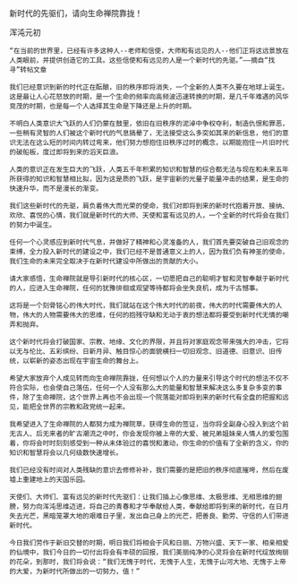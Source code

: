 新时代的先驱们，请向生命禅院靠拢！

浑沌元初


    “在当前的世界里，已经有许多这种人--老师和信使，大师和有远见的人--他们正将这远景放在人类眼前，并提供创造它的工具。这些信使和有远见的人是一个新时代的先驱。”——摘自“找寻”转帖文章

    我们已经意识到新的时代正在酝酿，旧的秩序即将消失，一个全新的人类不久要在地球上诞生。这是最让人心花怒放的时期，是一个生命的频率向高频波迅速转换的时期，是几千年难遇的风华竞茂的时期，也是每一个人选择其生命是下降还是上升的时期。

    不明白人类意识大飞跃的人们仍蒙在鼓里，依旧在旧秩序的泥淖中争权夺利，制造仇恨和罪恶，一些稍有灵智的人们被这个新时代的气息搞晕了，无法接受这么多突如其来的新信息，他们的意识无法在这么短的时间内转过弯来，他们努力想抱住旧秩序过时的概念，以期能抱住一片旧时代的破船板，度过即将到来的滔天巨浪。

    人类的意识正在发生巨大的飞跃，人类五千年积累的知识和智慧的综合都无法与现在和未来五年所获得的知识和智慧相比拟，因为这是质的飞跃，是宇宙新的光量子能量冲击的结果，是生命的快速升华，而不是漫长的渐变。

    我们这些新时代的先驱，肩负着伟大而光荣的使命，我们对即将到来的新时代抱着开放、接纳、欢欣、喜悦的心情，我们就是新时代的大师、天使和富有远见的人，一个全新的时代将会在我们的努力中诞生。

    任何一个心灵感应到新时代气息，并做好了精神和心灵准备的人，我们首先要突破自己旧观念的束缚，全力投入新时代的建设之中，我们已经不是普通意义上的人，因为我们负有神圣的使命，我们生命的未来完全取决于在新时代建设中所做出的贡献的大小。

    请大家感悟，生命禅院就是导引新时代的核心区，一切愿把自己的聪明才智和灵智奉献于新时代的人，应进入生命禅院，任何的犹豫徘徊或观望等待都将会坐失良机，成为千古憾事。

    这将是一个刻骨铭心的伟大时代，我们就站在这个伟大时代的前夜，伟大的时代需要伟大的人物，伟大的人物需要伟大的思维，任何的抱残守缺和无动于衷的想法都将要受到新时代无情的嘲弄和抛弃。

    这个新时代将会打破国家、宗教、地缘、文化的界限，并且将对家庭观念带来强大的冲击，它将以无与伦比、五彩缤纷、日新月异、触目惊心的面貌横扫一切旧观念、旧道德、旧意识、旧传统，以崭新的姿态出现在宇宙生命的舞台上。

    希望大家放弃个人成见转而向生命禅院靠拢，任何想以个人的力量来引导这个时代的想法不仅不符合实际，也会使自己落伍，任何一个人没有那么大的能量和智慧来解决这么多复杂多变的事件，除了生命禅院，这个世界上再也不会出现一个院落能对即将到来的新时代有全盘的把握和远见，能把全世界的宗教和政党统一起来。

    我希望进入了生命禅院的人都努力成为禅院草，获得生命的签证，当你将全副身心投入到这个前无古人、后无来者的旷古潮流之中时，你会发现你被上帝的大爱、被兄弟姐妹亲人情人的爱包围着，你将会时时刻刻感受到一种从未体验过的喜悦和激动，你生命的价值有了全新的含义，你的知识和智慧将会以几何级数快速增长。

    我们已经没有时间对人类残缺的意识去修修补补，我们需要的是把旧的秩序彻底摧垮，然后在废墟上重建地上的天国乐园。

    天使们、大师们、富有远见的新时代先驱们：让我们插上心像思维、太极思维、无相思维的翅膀，努力向浑沌思维迈进，将自己的青春和才华奉献给人类，奉献给即将到来的新时代，在日月失去光芒，黑暗笼罩大地的艰难日子里，发出自己身上的光芒，把善良、勤劳、守信的人们带进新时代。

    今日我们劳作于新旧交替的时期，明日我们将相会于风和日丽、万物兴盛、天下一家、相亲相爱的仙境中，我们今日的一切付出将会有丰硕的回报，我们美丽纯净的心灵将会在新时代绽放绚丽的花朵，到那时，我们将会说：“我们无愧于时代，无愧于人生，无愧于山河大地、无愧于上帝的大爱，为新时代所做出的一切努力，值！”




